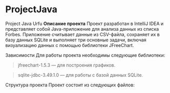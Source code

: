 # ProjectJava
Project Java Urfu
**Описание проекта**
Проект разработан в IntelliJ IDEA и представляет собой Java-приложение для анализа данных из списка Forbes. Приложение считывает данные из CSV-файла, сохраняет их в базу данных SQLite и выполняет три основные задачи, включая визуализацию данных с помощью библиотеки JFreeChart.

Зависимости
Для работы проекта необходимы следующие библиотеки:

> jfreechart-1.5.3 — для построения графиков.

> sqlite-jdbc-3.49.1.0 — для работы с базой данных SQLite.

Структура проекта
Проект состоит из следующих файлов:
